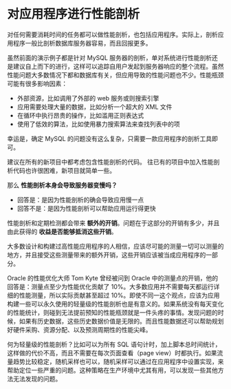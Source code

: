 # 对应用程序进行性能剖析

对任何需要消耗时间的任务都可以做性能剖析，也包括应用程序。实际上，剖析应用程序一般比剖析数据库服务器容易，而且回报更多。

虽然前面的演示例子都是针对 MySQL 服务器的剖析，单对系统进行性能剖析还是建议自上而下的进行，这样可以追踪自用户发起到服务器响应的整个流程。虽然性能问题大多数情况下都和数据库有关，但应用导致的性能问题也不少。性能瓶颈可能有很多影响因素：

- 外部资源，比如调用了外部的 web 服务或则搜索引擎
- 应用需要处理大量的数据，比如分析一个超大的 XML 文件
- 在循环中执行昂贵的操作，比如滥用正则表达式
- 使用了低效的算法，比如使用暴力搜索算法来查找列表中的项

幸运是，确定 MySQL 的问题没有这么复杂，只需要一款应用程序的剖析工具即可。

建议在所有的新项目中都考虑包含性能剖析的代码。 往已有的项目中加入性能剖析代码也许很困难，新项目就简单一些。

那么 **性能剖析本身会导致服务器变慢吗？**

- 回答是：是因为性能剖析的确会导致应用慢一点
- 回答不是：是因为性能剖析可以帮助应用运行得更快

性能剖析和定期检测都会带来  **额外的开销**。问题在于这部分的开销有多少，并且由此获得的 **收益是否能够抵消这些开销**。

大多数设计和构建过高性能应用程序的人相信，应该尽可能的测量一切可以测量的地方，并且接受这些测量带来的额外开销，这些开销应该被当成应用程序的一部分。

Oracle 的性能优化大师 Tom Kyte 曾经被问到 Oracle 中的测量点的开销，他的回答是：测量点至少为性能优化贡献了 10%。大多数应用并不需要每天都运行详细的性能测量，所以实际贡献甚至超过 10%。即使不同一这个观点，应该为应用构建一些可以永久使用的轻量级的性能剖析也是有意义的。如果系统没有每天变化的性能统计，则碰到无法提前预知的性能瓶颈就是一件头疼的事情。发现问题的时候，如果有历史数据，这些历史数据价值是无限的。而且性能数据还可以帮助规划好硬件采购、资源分配、以及预测周期性的性能尖峰。

何为轻量级的性能剖析？比如可以为所有 SQL 语句计时，加上脚本总时间统计，这样做的代价不高，而且不需要在每次页面查看（page view）时都执行。如果流量趋势比较稳定，随机采样也可以，随机采样可以通过在应用程序中设置实现，来帮助定位一些严重的问题。这种策略在生产环境中尤其有用，可以发现一些其他方法无法发现的问题。